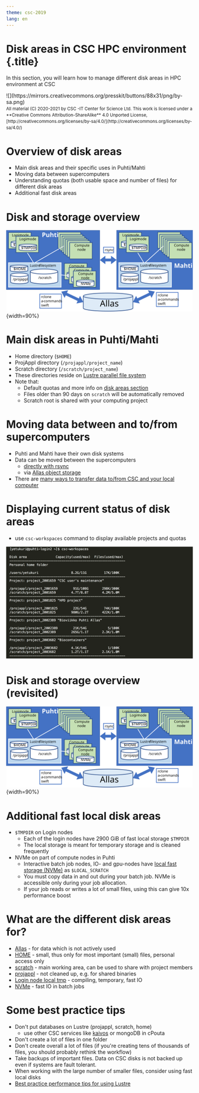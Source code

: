 ```yaml
---
theme: csc-2019
lang: en
---
```


# Disk areas in CSC HPC environment {.title}
In this section, you will learn how to manage different disk areas in HPC environment at CSC

<div class="column">
![](https://mirrors.creativecommons.org/presskit/buttons/88x31/png/by-sa.png)
</div>
<div class="column">
<small>
All material (C) 2020-2021 by CSC -IT Center for Science Ltd.
This work is licensed under a **Creative Commons Attribution-ShareAlike** 4.0
Unported License, [http://creativecommons.org/licenses/by-sa/4.0/](http://creativecommons.org/licenses/by-sa/4.0/)
</small>
</div>

# Overview of disk areas

- Main disk areas and their specific uses in Puhti/Mahti
- Moving data between supercomputers
- Understanding quotas (both usable space and number of files) for different disk areas
- Additional fast disk areas

# Disk and storage overview  

![](./img/disk-systems.svg){width=90%}

# Main disk areas in Puhti/Mahti

- Home directory (`$HOME`)
- ProjAppl directory (`/projappl/project_name`)
- Scratch directory (`/scratch/project_name`)
- These directories reside on [Lustre parallel file system](https://docs.csc.fi/computing/lustre/)
- Note that:
    - Default quotas and more info on [disk areas section](https://docs.csc.fi/computing/disk/)
    - Files older than 90 days on `scratch` will be automatically removed
    - Scratch root is shared with your computing project

# Moving data between and to/from supercomputers

- Puhti and Mahti have their own disk systems
- Data can be moved between the supercomputers 
    - [directly with rsync](https://docs.csc.fi/data/moving/rsync/) 
    - via [Allas object storage](https://docs.csc.fi/data/Allas/)
- There are [many ways to transfer data to/from CSC and your local computer](https://docs.csc.fi/data/moving/)

# Displaying current status of disk areas

- use `csc-workspaces` command to display available projects and quotas 

![](./img/disk_status.png)

# Disk and storage overview (revisited) 

![](./img/disk-systems.svg){width=90%}

# Additional fast local disk areas 

- `$TMPDIR` on Login nodes
    - Each of the login nodes have 2900 GiB of fast local storage `$TMPDIR`
    - The local storage is meant for temporary storage and is cleaned frequently
- NVMe on part of compute nodes in Puhti
    - Interactive batch job nodes, IO- and gpu-nodes have [local fast storage (NVMe)](https://docs.csc.fi/computing/running/creating-job-scripts-puhti/#local-storage) as `$LOCAL_SCRATCH`
    - You must copy data in and out during your batch job. NVMe is accessible only during your job allocation.
    - If your job reads or writes a lot of small files, using this can give 10x performance boost

# What are the different disk areas for?

- [Allas](https://docs.csc.fi/data/Allas/) - for data which is not actively used
- [HOME](https://docs.csc.fi/computing/disk/#home-directory) - small, thus only for most important (small) files, personal access only
- [scratch](https://docs.csc.fi/computing/disk/#scratch-directory) - main working area, can be used to share with project members
- [projappl](https://docs.csc.fi/computing/disk/#projappl-directory) - not cleaned up, e.g. for shared binaries 
- [Login node local tmp](https://docs.csc.fi/computing/disk/#login-nodes) - compiling, temporary, fast IO 
- [NVMe](https://docs.csc.fi/computing/running/creating-job-scripts-puhti/#local-storage) - fast IO in batch jobs

# Some best practice tips

- Don't put databases on Lustre (projappl, scratch, home) 
    - use other CSC services like [kaivos](https://docs.csc.fi/data/kaivos/overview/) or mongoDB in cPouta
- Don't create a lot of files in one folder
- Don't create overall a lot of files (if you're creating tens of thousands of files, you should probably rethink the workflow)
- Take backups of important files. Data on CSC disks is not backed up even if systems are fault tolerant.
- When working with the large number of smaller files, consider using fast local disks
- [Best practice performance tips for using Lustre](https://docs.csc.fi/computing/lustre/#best-practices)
